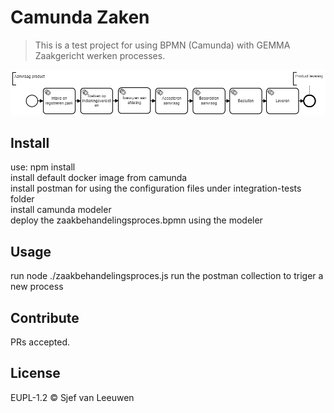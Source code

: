 # Camunda Zaken

> This is a test project for using BPMN (Camunda) with GEMMA Zaakgericht werken processes.

![alt text](doc/zaakbehandelingsproces.png)

## Install

use: npm install<br/>
install default docker image from camunda<br/>
install postman for using the configuration files under integration-tests folder<br/>
install camunda modeler<br/>
deploy the zaakbehandelingsproces.bpmn using the modeler

## Usage

run node ./zaakbehandelingsproces.js
run the postman collection to triger a new process

## Contribute

PRs accepted.

## License

EUPL-1.2 © Sjef van Leeuwen